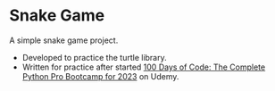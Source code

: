 # Snake Game
  
A simple snake game project.   

* Developed to practice the turtle library.
* Written for practice after started [100 Days of Code: The Complete Python Pro Bootcamp for 2023](https://www.udemy.com/course/100-days-of-code/) on Udemy.  
  
